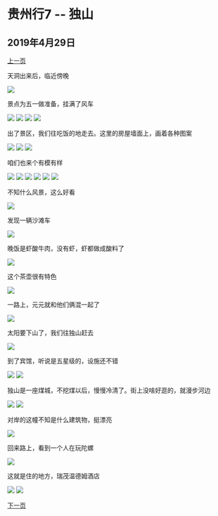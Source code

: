 贵州行7 -- 独山
=======================

2019年4月29日
-----------------------

[上一页](/2019/04/29/贵州行6.html)

天洞出来后，临近傍晚

![]({{site.url}}/assets/blog-images/20190429/1-63.jpg)

景点为五一做准备，挂满了风车

![]({{site.url}}/assets/blog-images/20190429/1-64.jpg)
![]({{site.url}}/assets/blog-images/20190429/1-65.jpg)
![]({{site.url}}/assets/blog-images/20190429/1-66.jpg)
![]({{site.url}}/assets/blog-images/20190429/1-67.jpg)

出了景区，我们往吃饭的地走去。这里的房屋墙面上，画着各种图案

![]({{site.url}}/assets/blog-images/20190429/1-68.jpg)
![]({{site.url}}/assets/blog-images/20190429/1-78.jpg)
![]({{site.url}}/assets/blog-images/20190429/1-81.jpg)

咱们也来个有模有样

![]({{site.url}}/assets/blog-images/20190429/1-69.jpg)
![]({{site.url}}/assets/blog-images/20190429/1-70.jpg)
![]({{site.url}}/assets/blog-images/20190429/1-71.jpg)
![]({{site.url}}/assets/blog-images/20190429/1-72.jpg)
![]({{site.url}}/assets/blog-images/20190429/1-73.jpg)
![]({{site.url}}/assets/blog-images/20190429/1-74.jpg)

不知什么风景，这么好看

![]({{site.url}}/assets/blog-images/20190429/1-76.jpg)

发现一辆沙滩车

![]({{site.url}}/assets/blog-images/20190429/1-77.jpg)

晚饭是虾酸牛肉，没有虾，虾都做成酸料了

![]({{site.url}}/assets/blog-images/20190429/1-79.jpg)

这个茶壶很有特色

![]({{site.url}}/assets/blog-images/20190429/1-80.jpg)

一路上，元元就和他们俩混一起了

![]({{site.url}}/assets/blog-images/20190429/1-82.jpg)

太阳要下山了，我们往独山赶去

![]({{site.url}}/assets/blog-images/20190429/1-83.jpg)

到了宾馆，听说是五星级的，设施还不错

![]({{site.url}}/assets/blog-images/20190429/1-84.jpg)
![]({{site.url}}/assets/blog-images/20190429/1-85.jpg)

独山是一座煤城，不挖煤以后，慢慢冷清了。街上没啥好逛的，就漫步河边

![]({{site.url}}/assets/blog-images/20190429/1-86.jpg)
![]({{site.url}}/assets/blog-images/20190429/1-87.jpg)

对岸的这幢不知是什么建筑物，挺漂亮

![]({{site.url}}/assets/blog-images/20190429/1-88.jpg)

回来路上，看到一个人在玩陀螺

![]({{site.url}}/assets/blog-images/20190429/1-90.jpg)

这就是住的地方，瑞茂温德姆酒店

![]({{site.url}}/assets/blog-images/20190429/1-91.jpg)
![]({{site.url}}/assets/blog-images/20190429/1-92.jpg)

[下一页](/2019/04/30/贵州行8.html)
